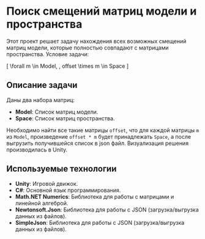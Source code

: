 # Поиск смещений матриц модели и пространства

Этот проект решает задачу нахождения всех возможных смещений матриц модели, которые полностью совпадают с матрицами пространства. Условие задачи:

\[
\forall m \in Model, \, offset \times m \in Space
\]

## Описание задачи

Даны два набора матриц:
- **Model**: Список матриц модели.
- **Space**: Список матриц пространства.

Необходимо найти все такие матрицы `offset`, что для каждой матрицы `m` из `Model`, произведение `offset * m` будет принадлежать `Space`, а после выгрузить получившейся список в json файл. Визуализация решения производилась в Unity.

## Используемые технологии

- **Unity**: Игровой движок.
- **C#**: Основной язык программирования.
- **Math.NET Numerics**: Библиотека для работы с матрицами и линейной алгеброй.
- **Newtonsoft.Json**: Библиотека для работы с JSON (загрузка/выгрузка данных из файлов).
- **SimpleJson**: Библиотека для работы с JSON (загрузка/выгрузка данных из файлов).
